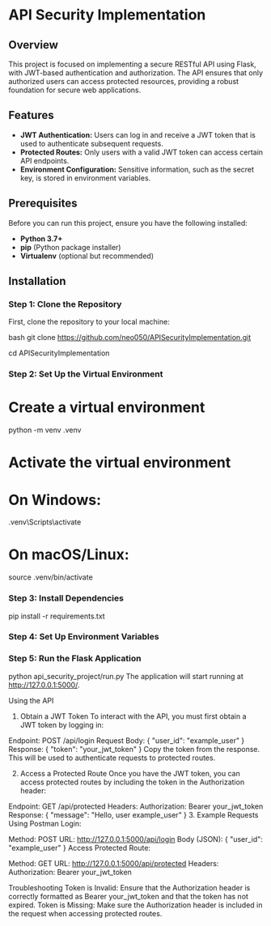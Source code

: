 # API Security Implementation

## Overview

This project is focused on implementing a secure RESTful API using Flask, with JWT-based authentication and authorization. The API ensures that only authorized users can access protected resources, providing a robust foundation for secure web applications.

## Features

- **JWT Authentication:** Users can log in and receive a JWT token that is used to authenticate subsequent requests.
- **Protected Routes:** Only users with a valid JWT token can access certain API endpoints.
- **Environment Configuration:** Sensitive information, such as the secret key, is stored in environment variables.

## Prerequisites

Before you can run this project, ensure you have the following installed:

- **Python 3.7+**
- **pip** (Python package installer)
- **Virtualenv** (optional but recommended)

## Installation

### Step 1: Clone the Repository

First, clone the repository to your local machine:

bash
git clone https://github.com/neo050/APISecurityImplementation.git 

cd APISecurityImplementation

### Step 2: Set Up the Virtual Environment
# Create a virtual environment
python -m venv .venv

# Activate the virtual environment
# On Windows:
.venv\Scripts\activate
# On macOS/Linux:
source .venv/bin/activate
### Step 3: Install Dependencies
pip install -r requirements.txt
### Step 4: Set Up Environment Variables
### Step 5: Run the Flask Application
python api_security_project/run.py
The application will start running at http://127.0.0.1:5000/.

Using the API
1. Obtain a JWT Token
To interact with the API, you must first obtain a JWT token by logging in:

Endpoint: POST /api/login
Request Body:
{
    "user_id": "example_user"
}
Response:
{
    "token": "your_jwt_token"
}
Copy the token from the response. This will be used to authenticate requests to protected routes.

2. Access a Protected Route
Once you have the JWT token, you can access protected routes by including the token in the Authorization header:

Endpoint: GET /api/protected
Headers:
Authorization: Bearer your_jwt_token
Response:
{
    "message": "Hello, user example_user"
}
3. Example Requests Using Postman
Login:

Method: POST
URL: http://127.0.0.1:5000/api/login
Body (JSON):
{
    "user_id": "example_user"
}
Access Protected Route:

Method: GET
URL: http://127.0.0.1:5000/api/protected
Headers:
Authorization: Bearer your_jwt_token

Troubleshooting
    Token is Invalid: Ensure that the Authorization header is correctly formatted as Bearer your_jwt_token and that the token has not expired.
    Token is Missing: Make sure the Authorization header is included in the request when accessing protected routes.